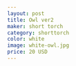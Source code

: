 ```yaml
---
layout: post
title: Owl ver2
maker: short torch
category: shorttorch
color: white
image: white-owl.jpg
price: 20 USD
---
```

